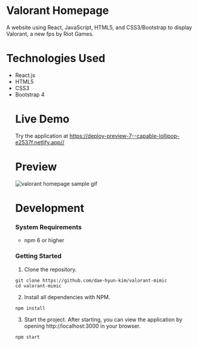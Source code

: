 # Valorant Homepage
A website using React, JavaScript, HTML5, and CSS3/Bootstrap to display Valorant, a new fps by Riot Games.

# Technologies Used
<ul>
  <li>React.js</li>
  <li>HTML5</li>
  <li>CSS3</li>
  <li>Bootstrap 4</li>

  # Live Demo
Try the application at <a href="https://deploy-preview-7--capable-lollipop-e2537f.netlify.app//">https://deploy-preview-7--capable-lollipop-e2537f.netlify.app//</a>

# Preview
<div class="center-img">
  <img src="./src/assets/sample.gif" alt="valorant homepage sample gif">
</div>

# Development
### System Requirements
- npm 6 or higher

### Getting Started
1. Clone the repository.

  ```shell
  git clone https://github.com/dae-hyun-kim/valorant-mimic
  cd valorant-mimic
  ```

2. Install all dependencies with NPM.
  ```shell
  npm install
  ```

3. Start the project. After starting, you can view the application by opening http://localhost:3000 in your browser.

  ```shell
  npm start
  ```
